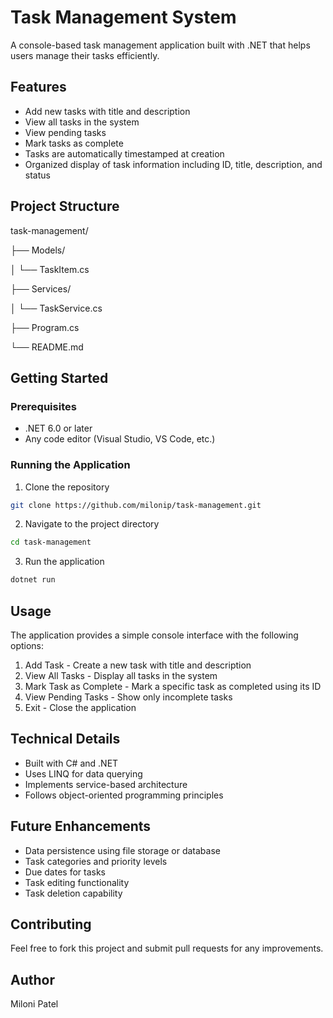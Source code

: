 # Task Management System

A console-based task management application built with .NET that helps users manage their tasks efficiently.

## Features

- Add new tasks with title and description
- View all tasks in the system
- View pending tasks
- Mark tasks as complete
- Tasks are automatically timestamped at creation
- Organized display of task information including ID, title, description, and status

## Project Structure

task-management/

├── Models/

│   └── TaskItem.cs

├── Services/

│   └── TaskService.cs

├── Program.cs

└── README.md

## Getting Started

### Prerequisites

- .NET 6.0 or later
- Any code editor (Visual Studio, VS Code, etc.)

### Running the Application

1. Clone the repository
```bash
git clone https://github.com/milonip/task-management.git
```

2. Navigate to the project directory
```bash
cd task-management
```

3. Run the application
```bash
dotnet run
```

## Usage
The application provides a simple console interface with the following options:

1. Add Task - Create a new task with title and description
2. View All Tasks - Display all tasks in the system
3. Mark Task as Complete - Mark a specific task as completed using its ID
4. View Pending Tasks - Show only incomplete tasks
5. Exit - Close the application

## Technical Details
- Built with C# and .NET
- Uses LINQ for data querying
- Implements service-based architecture
- Follows object-oriented programming principles

## Future Enhancements
- Data persistence using file storage or database
- Task categories and priority levels
- Due dates for tasks
- Task editing functionality
- Task deletion capability

## Contributing
Feel free to fork this project and submit pull requests for any improvements.

## Author
Miloni Patel
